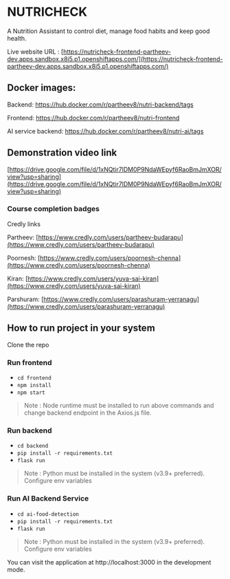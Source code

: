 # NUTRICHECK

A Nutrition Assistant to control diet, manage food habits and keep good health.

Live website URL : [https://nutricheck-frontend-partheev-dev.apps.sandbox.x8i5.p1.openshiftapps.com/](https://nutricheck-frontend-partheev-dev.apps.sandbox.x8i5.p1.openshiftapps.com/)

## Docker images:

Backend: https://hub.docker.com/r/partheev8/nutri-backend/tags

Frontend: https://hub.docker.com/r/partheev8/nutri-frontend

AI service backend: https://hub.docker.com/r/partheev8/nutri-ai/tags

## Demonstration video link

[https://drive.google.com/file/d/1xNQtir7lDM0P9NdaWEpyf6RaoBmJmXOR/view?usp=sharing](https://drive.google.com/file/d/1xNQtir7lDM0P9NdaWEpyf6RaoBmJmXOR/view?usp=sharing)

### Course completion badges

Credly links

Partheev: [https://www.credly.com/users/partheev-budarapu](https://www.credly.com/users/partheev-budarapu)

Poornesh: [https://www.credly.com/users/poornesh-chenna](https://www.credly.com/users/poornesh-chenna)

Kiran: [https://www.credly.com/users/yuva-sai-kiran](https://www.credly.com/users/yuva-sai-kiran)

Parshuram: [https://www.credly.com/users/parashuram-yerranagu](https://www.credly.com/users/parashuram-yerranagu)

## How to run project in your system

Clone the repo

### Run frontend

-   `cd frontend`
-   `npm install`
-   `npm start`

> Note : Node runtime must be installed to run above commands and change backend endpoint in the Axios.js file.

### Run backend

-   `cd backend`
-   `pip install -r requirements.txt`
-   `flask run`

> Note : Python must be installed in the system (v3.9+ preferred). Configure env variables

### Run AI Backend Service

-   `cd ai-food-detection`
-   `pip install -r requirements.txt`
-   `flask run`

> Note : Python must be installed in the system (v3.9+ preferred). Configure env variables

You can visit the application at http://localhost:3000 in the development mode.
